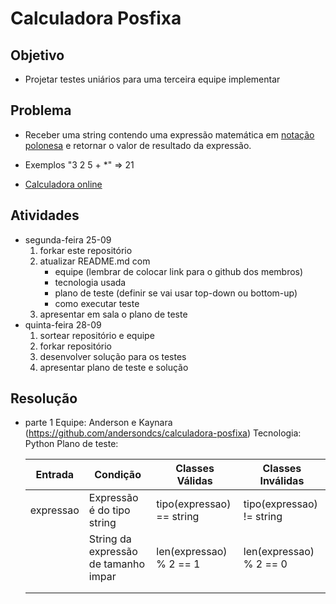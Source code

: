 # Calculadora Posfixa


## Objetivo
- Projetar testes uniários para uma terceira equipe implementar

## Problema
- Receber uma string contendo uma expressão matemática em [notação polonesa](https://pt.wikipedia.org/wiki/Nota%C3%A7%C3%A3o_polonesa) e retornar o valor de resultado da expressão.

- Exemplos
"3 2 5 + *" => 21

- [Calculadora online](https://epxx.co/ctb/hp12c.html)


## Atividades
- segunda-feira 25-09
   1. forkar este repositório
   1. atualizar README.md com
      - equipe (lembrar de colocar link para o github dos membros)
      - tecnologia usada
      - plano de teste (definir se vai usar top-down ou bottom-up)
      - como executar teste
   1. apresentar em sala o plano de teste
- quinta-feira 28-09
   1. sortear repositório e equipe
   1. forkar repositório
   1. desenvolver solução para os testes
   1. apresentar plano de teste e solução
   
## Resolução
- parte 1
   Equipe: Anderson e Kaynara (https://github.com/andersondcs/calculadora-posfixa)
   Tecnologia: Python
   Plano de teste:
   
   | Entrada  | Condição | Classes Válidas | Classes Inválidas |
   | ------------- | ------------- | ------------- | ------------- |
   | expressao | Expressão é do tipo string | tipo(expressao) == string | tipo(expressao) != string |
   || String da expressão de tamanho impar | len(expressao) % 2 == 1 | len(expressao) % 2 == 0 |
   | | | | |
   | | | | |
